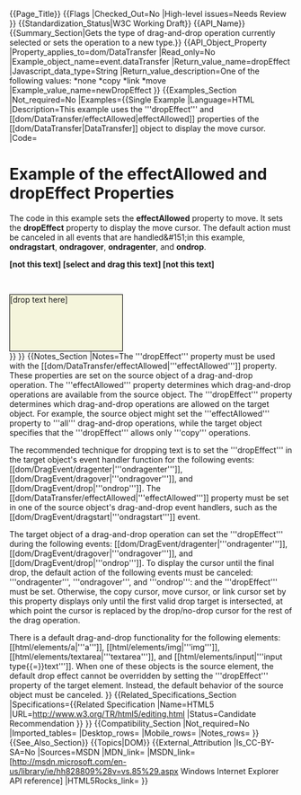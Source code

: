 {{Page_Title}}
{{Flags
|Checked_Out=No
|High-level issues=Needs Review
}}
{{Standardization_Status|W3C Working Draft}}
{{API_Name}}
{{Summary_Section|Gets the type of drag-and-drop operation currently selected or sets the operation to a new type.}}
{{API_Object_Property
|Property_applies_to=dom/DataTransfer
|Read_only=No
|Example_object_name=event.dataTransfer
|Return_value_name=dropEffect
|Javascript_data_type=String
|Return_value_description=One of the following values:
*none
*copy
*link
*move
|Example_value_name=newDropEffect
}}
{{Examples_Section
|Not_required=No
|Examples={{Single Example
|Language=HTML
|Description=This example uses the '''dropEffect''' and [[dom/DataTransfer/effectAllowed|effectAllowed]] properties of the [[dom/DataTransfer|DataTransfer]] object to display the move cursor.
|Code=<!doctype html>
<html>
 <head>
  <title>Example of the effectAllowed and dropEffect Properties</title>
  <style>
#oTarget {
  background: beige;
  height: 100px;
  width: 200px;
  border: solid black 1px;
}
  </style>
  <script>
// This function is called when the user 
// initiates a drag-and-drop operation.
function fnHandleDragStart(e) {
  var oData = e.dataTransfer;
  // Set the effectAllowed on the source object.
  oData.effectAllowed = "move";
}

// This function is called by the target 
// object in the ondrop event.
function fnHandleDrop(e) {
  var oTarg = e.target;
  var oData = e.dataTransfer;

  // Cancel default action.
  fnCancelDefault(e);

  // Set the content of the oTarget to the information stored
  // in the data transfer object in the desired format.
  oTarg.textContent += oData.getData("Text");
}

// This function sets the dropEffect when the user moves the 
// mouse over the target object.
function fnHandleDragEnter(e) {
  var oData = e.dataTransfer;

  // Cancel default action.
  fnCancelDefault(e);

  // Set the dropEffect for the target object.
  oData.dropEffect = "move";
}

function fnCancelDefault(e) {
  // Cancel default action.
  e.preventDefault();
}
function initialize() {
 var target = document.getElementById("oTarget");
 document.getElementById("oSource").addEventListener("dragstart", fnHandleDragStart, false);
 target.addEventListener("drop", fnHandleDrop, false);
 target.addEventListener("ondragover", fnCancelDefault, false);
 target.addEventListener("ondragenter", fnHandleDragEnter, false);
}

window.addEventListener("load", initialize, false);
  </script>
 </head>
 <body>
  <h1>Example of the effectAllowed and dropEffect Properties</h1>
  <p>The code in this example sets the <b>effectAllowed</b> property 
to <span class="literal">move</span>. It sets the <b>dropEffect</b> 
property to display the move cursor. The default action must be canceled in all events that are handled&amp;#151;in this example, 
<b>ondragstart</b>, <b>ondragover</b>, <b>ondragenter</b>, and 
<b>ondrop</b>.</p>
<p>
<b>
  [not this text]
<span id="oSource">
  [select and drag this text]
</span>
  [not this text]
</b>
</p>
<p>&nbsp;</p>
<div id="oTarget">
[drop text here]
  </div>
 </body>
</html>
}}
}}
{{Notes_Section
|Notes=The '''dropEffect''' property must be used with the [[dom/DataTransfer/effectAllowed|'''effectAllowed''']] property. These properties are set on the source object of a drag-and-drop operation. The '''effectAllowed''' property determines which drag-and-drop operations are available from the source object. The '''dropEffect''' property determines which drag-and-drop operations are allowed on the target object. For example, the source object might set the '''effectAllowed''' property to '''all''' drag-and-drop operations, while the target object specifies that the '''dropEffect''' allows only '''copy''' operations.

The recommended technique for dropping text is to set the '''dropEffect''' in the target object's event handler function for the following events: [[dom/DragEvent/dragenter|'''ondragenter''']], [[dom/DragEvent/dragover|'''ondragover''']], and [[dom/DragEvent/drop|'''ondrop''']]. The [[dom/DataTransfer/effectAllowed|'''effectAllowed''']] property must be set in one of the source object's drag-and-drop event handlers, such as the [[dom/DragEvent/dragstart|'''ondragstart''']] event.

The target object of a drag-and-drop operation can set the '''dropEffect''' during the following events: [[dom/DragEvent/dragenter|'''ondragenter''']], [[dom/DragEvent/dragover|'''ondragover''']], and [[dom/DragEvent/drop|'''ondrop''']]. To display the cursor until the final drop, the default action of the following events must be canceled: '''ondragenter''', '''ondragover''', and '''ondrop''': and the '''dropEffect''' must be set. Otherwise, the copy cursor, move cursor, or link cursor set by this property displays only until the first valid drop target is intersected, at which point the cursor is replaced by the drop/no-drop cursor for the rest of the drag operation.

There is a default drag-and-drop functionality for the following elements: [[html/elements/a|'''a''']], [[html/elements/img|'''img''']], [[html/elements/textarea|'''textarea''']], and [[html/elements/input|'''input type{{=}}text''']]. When one of these objects is the source element, the default drop effect cannot be overridden by setting the '''dropEffect''' property of the target element. Instead, the default behavior of the source object must be canceled.
}}
{{Related_Specifications_Section
|Specifications={{Related Specification
|Name=HTML5
|URL=http://www.w3.org/TR/html5/editing.html
|Status=Candidate Recommendation
}}
}}
{{Compatibility_Section
|Not_required=No
|Imported_tables=
|Desktop_rows=
|Mobile_rows=
|Notes_rows=
}}
{{See_Also_Section}}
{{Topics|DOM}}
{{External_Attribution
|Is_CC-BY-SA=No
|Sources=MSDN
|MDN_link=
|MSDN_link=[http://msdn.microsoft.com/en-us/library/ie/hh828809%28v=vs.85%29.aspx Windows Internet Explorer API reference]
|HTML5Rocks_link=
}}